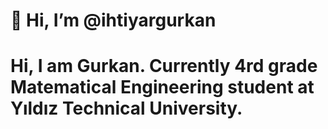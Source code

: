 # 👋 Hi, I’m @ihtiyargurkan
# Hi, I am Gurkan. Currently 4rd grade Matematical Engineering student at Yıldız Technical University. 


